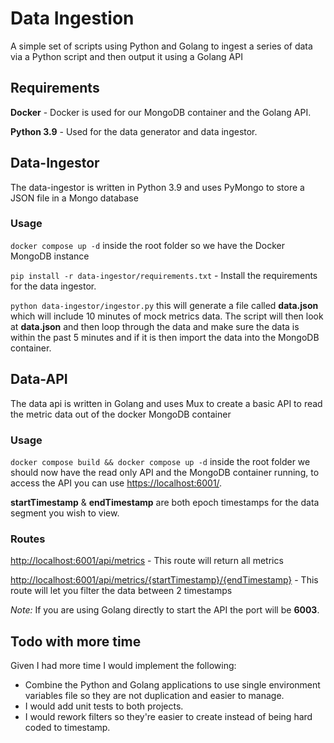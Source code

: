 # Data Ingestion

A simple set of scripts using Python and Golang to ingest a series of data via a Python script and then output it using a Golang API

## Requirements

**Docker** - Docker is used for our MongoDB container and the Golang API.

**Python 3.9** - Used for the data generator and data ingestor.

## Data-Ingestor

The data-ingestor is written in Python 3.9 and uses PyMongo to store a JSON file in a Mongo database

### Usage

`docker compose up -d` inside the root folder so we have the Docker MongoDB instance

`pip install -r data-ingestor/requirements.txt` - Install the requirements for the data ingestor.

`python data-ingestor/ingestor.py` this will generate a file called __data.json__ which will include 10 minutes of mock metrics data. The script will then look at __data.json__ and then loop through the data and make sure the data is within the past 5 minutes and if it is then import the data into the MongoDB container.

## Data-API

The data api is written in Golang and uses Mux to create a basic API to read the metric data out of the docker MongoDB container

### Usage

`docker compose build && docker compose up -d` inside the root folder we should now have the read only API and the MongoDB container running, to access the API you can use [https://localhost:6001/](http://localhost:6001/).

__startTimestamp__ & __endTimestamp__ are both epoch timestamps for the data segment you wish to view.

### Routes
[http://localhost:6001/api/metrics](http://localhost:6001/api/metrics) - This route will return all metrics

[http://localhost:6001/api/metrics/{startTimestamp}/{endTimestamp}](http://localhost:6001/api/metrics/{startTimestamp}/{endTimestamp}) - This route will let you filter the data between 2 timestamps

_Note:_ If you are using Golang directly to start the API the port will be __6003__.

## Todo with more time

Given I had more time I would implement the following:

- Combine the Python and Golang applications to use single environment variables file so they are not duplication and easier to manage.
- I would add unit tests to both projects.
- I would rework filters so they're easier to create instead of being hard coded to timestamp.